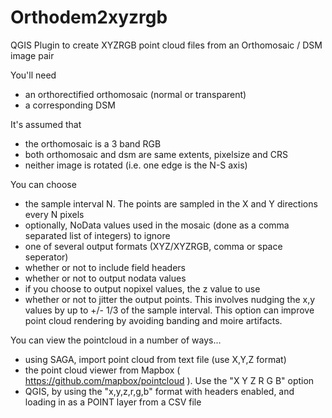 # Orthodem2xyzrgb

QGIS Plugin to create XYZRGB point cloud files from an Orthomosaic / DSM image pair 

You'll need
+ an orthorectified orthomosaic (normal or transparent)
+ a corresponding DSM

It's assumed that
+ the orthomosaic is a 3 band RGB
+ both orthomosaic and dsm are same extents, pixelsize and CRS
+ neither image is rotated (i.e. one edge is the N-S axis)

You can choose
+ the sample interval N. The points are sampled in the X and Y directions every N pixels
+ optionally, NoData values used in the mosaic (done as a comma separated list of integers) to ignore
+ one of several output formats (XYZ/XYZRGB, comma or space seperator)
+ whether or not to include field headers
+ whether or not to output nodata values
+ if you choose to output nopixel values, the z value to use
+ whether or not to jitter the output points. This involves nudging the x,y values by up to +/- 1/3 of the sample interval. This option can improve point cloud rendering by avoiding banding and moire artifacts.

You can view the pointcloud in a number of ways...
- using SAGA, import point cloud from text file (use X,Y,Z format)
- the point cloud viewer from Mapbox ( https://github.com/mapbox/pointcloud ). Use the "X Y Z R G B" option
- QGIS, by using the "x,y,z,r,g,b" format with headers enabled, and loading in as a POINT layer from a CSV file
